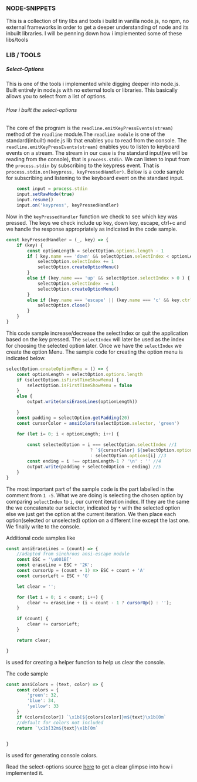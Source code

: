 ### NODE-SNIPPETS

This is a collection of tiny libs and tools i build in vanilla node.js, no npm, no external frameworks in order to get a deeper understanding of node and its inbuilt libraries. I will be penning down how i implemented some of these libs/tools


### LIB / TOOLS 

##### Select-Options

This is one of the tools i implemented while digging deeper into node.js. Built entirely in node.js
with no external tools or libraries. This basically allows you to select from a list of options.

###### How i built the select-options
The core of the program is the `readline.emitKeyPressEvents(stream)` method of the `readline` module.The `readline module` is one of the standard(inbuilt) node.js lib that enables you to read from the console. The `readline.emitKeyPressEvents(stream)` enables you to listen to keyboard events on a stream.
The stream in our case is the standard input(we will be reading from the console), that is `process.stdin`. We can listen to input from the `process.stdin` by subscribing to the keypress event. That is `process.stdin.on(keypress, keyPressedHandler)`. Below is a code sample for subscribing and listening to the keyboard event on the standard input.

```js
    const input = process.stdin
    input.setRawMode(true)
    input.resume()
    input.on('keypress', keyPressedHandler)
```

Now in the `keyPressedHandler` function we check to see which key was pressed. The keys we check include up key, down key, escape, ctrl+c and we handle the response appropriately as indicated in the code sample.

```js
const keyPressedHandler = (_, key) => {
    if (key) {
        const optionLength = selectOption.options.length - 1 
        if ( key.name === 'down' && selectOption.selectIndex < optionLength) {
            selectOption.selectIndex += 1
            selectOption.createOptionMenu()
        }
        else if (key.name === 'up' && selectOption.selectIndex > 0 ) {
            selectOption.selectIndex -= 1
            selectOption.createOptionMenu()
        }
        else if (key.name === 'escape' || (key.name === 'c' && key.ctrl)) {
            selectOption.close()
        }
    }
}
```


This code sample increase/decrease the selectIndex or quit the application based on the key pressed.
The `selectIndex` will later be used as the index for choosing the selected option later. Once we have the `selectIndex` we create the option Menu. The sample code for creating the option menu is indicated below.

```js
selectOption.createOptionMenu = () => {
    const optionLength = selectOption.options.length
    if (selectOption.isFirstTimeShowMenu) {
        selectOption.isFirstTimeShowMenu = false
    }
    else {
        output.write(ansiEraseLines(optionLength))

    }
    const padding = selectOption.getPadding(20)
    const cursorColor = ansiColors(selectOption.selector, 'green')

    for (let i= 0; i < optionLength; i++) {
        
        const selectedOption = i === selectOption.selectIndex //1
                                ? `${cursorColor} ${selectOption.options[i]}` //2
                                : selectOption.options[i] //3
        const ending = i !== optionLength-1 ? '\n' : '' //4
        output.write(padding + selectedOption + ending) //5
    }
}
```
The most important part of the sample code is the part labelled in the comment from `1 -5`. What we are doing is selecting the chosen option by comparing `selectIndex` to `i`, our current iteration index. If they are the same the we concatenate our selector, indicated by `*` with the selected option else we just get the option at the current iteration. We then place each option(selected or unselected) option on a different line except the last one. We finally write to the console.

Additional code samples like 
```js
const ansiEraseLines = (count) => {
    //adapted from sinehrous ansi-escape module
    const ESC = '\u001B['
    const eraseLine = ESC + '2K';
    const cursorUp = (count = 1) => ESC + count + 'A'
    const cursorLeft = ESC + 'G'

    let clear = '';

	for (let i = 0; i < count; i++) {
		clear += eraseLine + (i < count - 1 ? cursorUp() : '');
	}

	if (count) {
		clear += cursorLeft;
	}

	return clear;

}
```
is used for creating a helper function to help us clear the console.

The code sample  
```js
const ansiColors = (text, color) => {
    const colors = {
        'green': 32,
        'blue': 34,
        'yellow': 33   
    }
    if (colors[color]) `\x1b[${colors[color]}m${text}\x1b[0m`
    //default for colors not included
    return `\x1b[32m${text}\x1b[0m`

    
}
```
is used for generating console colors.

Read the select-options source [here](./selectOptions/index.js) to get a clear glimpse into how i implemented it. 



